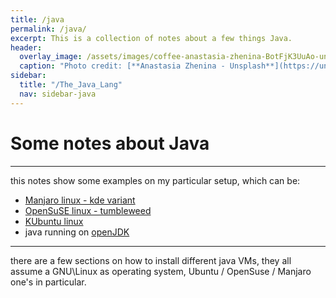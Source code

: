 ```yaml
---
title: /java
permalink: /java/
excerpt: This is a collection of notes about a few things Java.
header:
  overlay_image: /assets/images/coffee-anastasia-zhenina-BotFjK3UuAo-unsplash.jpg
  caption: "Photo credit: [**Anastasia Zhenina - Unsplash**](https://unsplash.com/@disguise_truth)"
sidebar:
  title: "/The_Java_Lang"
  nav: sidebar-java
---
```

<h1>Some notes about Java</h1>

<hr>

this notes show some examples on my particular setup, which can be:
* [Manjaro linux - kde variant](https://manjaro.org/)
* [OpenSuSE linux - tumbleweed](https://www.opensuse.org/)
* [KUbuntu linux](https://kubuntu.org/)
* java running on [openJDK](https://openjdk.java.net/)

---

there are a few sections on how to install different java VMs, they all assume a GNU\Linux as operating system, Ubuntu / OpenSuse / Manjaro one's in particular.
